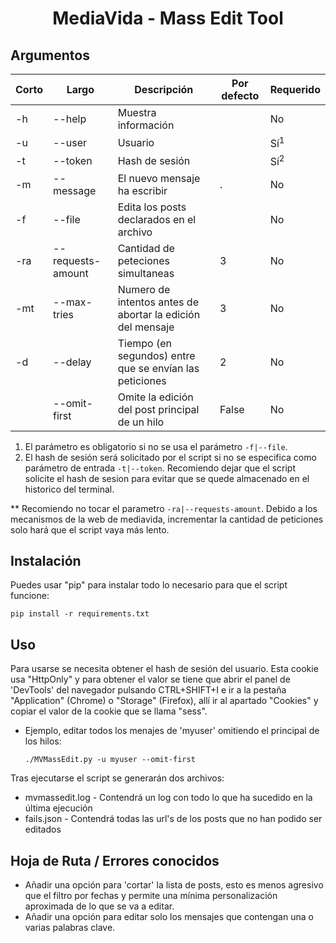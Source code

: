 <h1 align="center">
  <div>MediaVida - Mass Edit Tool</div>
</h1>


## Argumentos

| Corto | Largo | Descripción | Por defecto | Requerido |
|-------|-------|-------------|-------------|-----------|
| -h | --help | Muestra información | | No |
| -u | --user | Usuario | | Sí<sup>1</sup> |
| -t | --token | Hash de sesión | | Sí<sup>2</sup> |
| -m | --message | El nuevo mensaje ha escribir | . | No |
| -f | --file | Edita los posts declarados en el archivo | | No |
| -ra | --requests-amount | Cantidad de peteciones simultaneas | 3 | No |
| -mt | --max-tries | Numero de intentos antes de abortar la edición del mensaje | 3 | No |
| -d | --delay | Tiempo (en segundos) entre que se envían las peticiones | 2 | No |
| | --omit-first | Omite la edición del post principal de un hilo | False | No |

1. El parámetro es obligatorio si no se usa el parámetro ```-f|--file```.
2. El hash de sesión será solicitado por el script si no se especifica como parámetro de entrada ```-t|--token```. Recomiendo dejar que el script solicite el hash de sesion para evitar que se quede almacenado en el historico del terminal.

** Recomiendo no tocar el parametro ```-ra|--requests-amount```. Debido a los mecanismos de la web de mediavida, incrementar la cantidad de peticiones solo hará que el script vaya más lento.


## Instalación

Puedes usar "pip" para instalar todo lo necesario para que el script funcione:

```pip install -r requirements.txt```


## Uso

Para usarse se necesita obtener el hash de sesión del usuario.
Esta cookie usa "HttpOnly" y para obtener el valor se tiene que abrir el panel de 'DevTools' del navegador pulsando CTRL+SHIFT+I e ir a la pestaña "Application" (Chrome) o "Storage" (Firefox), allí ir al apartado "Cookies" y copiar el valor de la cookie que se llama "sess".

- Ejemplo, editar todos los menajes de 'myuser' omitiendo el principal de los hilos:
    
    ```./MVMassEdit.py -u myuser --omit-first```

Tras ejecutarse el script se generarán dos archivos:
- mvmassedit.log - Contendrá un log con todo lo que ha sucedido en la última ejecución
- fails.json - Contendrá todas las url's de los posts que no han podido ser editados


## Hoja de Ruta / Errores conocidos

- Añadir una opción para 'cortar' la lista de posts, esto es menos agresivo que el filtro por fechas y permite una mínima personalización aproximada de lo que se va a editar.
- Añadir una opción para editar solo los mensajes que contengan una o varias palabras clave.